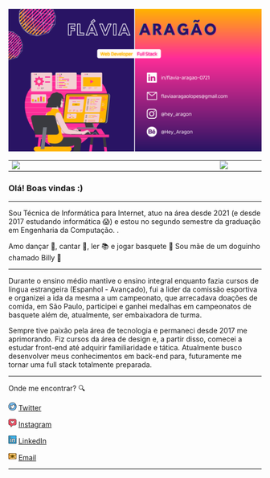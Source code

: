 ![capa github](https://github.com/Aragao21/Aragao21/blob/main/images/Capa_github.png)  


<center>
  <table>
    <tr>
        <td><img width="400px" align="left" src="https://github-readme-stats.vercel.app/api/top-langs/?username=Aragao21&hide=html&layout=compact&theme=buefy" /></td>
        <td><img width="495px" align="left" src="https://github-readme-stats.vercel.app/api?username=Aragao21&theme=buefy"/></td>
    </tr>   
  </table>
</center>  


### Olá! Boas vindas :) 

---

Sou Técnica de Informática para Internet, atuo na área desde 2021 (e desde 2017 estudando informática :scream:) e estou no segundo semestre da graduação em Engenharia da Computação. .  

Amo dançar :dancer:, cantar 🎵, ler :books: e jogar basquete 🏀 
Sou mãe de um doguinho chamado Billy 🐶

---

Durante o ensino médio mantive o ensino integral enquanto fazia cursos de lingua estrangeira (Espanhol - Avançado), fui a lider da comissão esportiva e organizei a ida da mesma a um campeonato, que arrecadava doações de comida, em São Paulo, participei e ganhei medalhas em campeonatos de basquete além de, atualmente, ser embaixadora de turma.

Sempre tive paixão pela área de tecnologia e permaneci desde 2017 me aprimorando. Fiz cursos da área de design e, a partir disso, comecei a estudar front-end até adquirir familiaridade e tática. Atualmente busco desenvolver meus conhecimentos em back-end para, futuramente me tornar uma full stack totalmente preparada.

---

Onde me encontrar? :mag:  

<a href="https://twitter.com/Aragon_0721"><img src="https://github.com/Aragao21/Aragao21/blob/main/images/twitter.png" width="16"></img></a> [Twitter](https://twitter.com/Aragon_0721)   

<a href="https://www.instagram.com/hey_aragon/"><img src="https://github.com/Aragao21/Aragao21/blob/main/images/instagram.png" width="16"></img></a> [Instagram](https://www.instagram.com/hey_aragon/)  

<a href="https://www.linkedin.com/in/flavia-aragao-0721/"><img src="https://github.com/Aragao21/Aragao21/blob/main/images/linkedin.png" width="16"></img></a> [LinkedIn](https://www.linkedin.com/in/flavia-aragao-0721/)  

<a href="mailto:flaviaaragaolopes@gmail.com"><img src="https://github.com/Aragao21/Aragao21/blob/main/images/email.png" width="16"></img></a> [Email](mailto:flaviaaragaolopes@gmail.com)  

---

